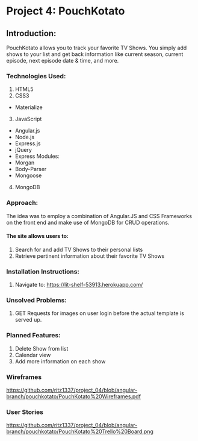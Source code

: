 
# Project 4: PouchKotato

## Introduction:

PouchKotato allows you to track your favorite TV Shows. You simply add shows to your list and get back information like current season, current episode, next episode date & time, and more.

### Technologies Used:

1. HTML5
2. CSS3
 * Materialize
3. JavaScript
 * Angular.js
 * Node.js
 * Express.js
 * jQuery
 * Express Modules:
 * Morgan
 * Body-Parser
 * Mongoose
 
4. MongoDB

### Approach:

The idea was to employ a combination of Angular.JS and CSS Frameworks on the front end and make use of MongoDB for CRUD operations.

#### The site allows users to:
1. Search for and add TV Shows to their personal lists
2. Retrieve pertinent information about their favorite TV Shows


### Installation Instructions:
1. Navigate to: https://lit-shelf-53913.herokuapp.com/

### Unsolved Problems:
1. GET Requests for images on user login before the actual template is served up.

### Planned Features:
1. Delete Show from list
2. Calendar view
3. Add more information on each show

### Wireframes
https://github.com/ritz1337/project_04/blob/angular-branch/pouchkotato/PouchKotato%20Wireframes.pdf

### User Stories
https://github.com/ritz1337/project_04/blob/angular-branch/pouchkotato/PouchKotato%20Trello%20Board.png


